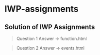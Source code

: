 ﻿# IWP-assignments
## Solution of IWP Assignments
> Question 1 Answer -> function.html

> Question 2 Answer -> events.html
